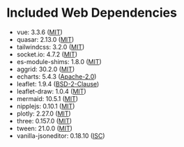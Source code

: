 # Included Web Dependencies

- vue: 3.3.6 ([MIT](https://opensource.org/licenses/MIT))
- quasar: 2.13.0 ([MIT](https://opensource.org/licenses/MIT))
- tailwindcss: 3.2.0 ([MIT](https://opensource.org/licenses/MIT))
- socket.io: 4.7.2 ([MIT](https://opensource.org/licenses/MIT))
- es-module-shims: 1.8.0 ([MIT](https://opensource.org/licenses/MIT))
- aggrid: 30.2.0 ([MIT](https://opensource.org/licenses/MIT))
- echarts: 5.4.3 ([Apache-2.0](https://opensource.org/licenses/Apache-2.0))
- leaflet: 1.9.4 ([BSD-2-Clause](https://opensource.org/licenses/BSD-2-Clause))
- leaflet-draw: 1.0.4 ([MIT](https://opensource.org/licenses/MIT))
- mermaid: 10.5.1 ([MIT](https://opensource.org/licenses/MIT))
- nipplejs: 0.10.1 ([MIT](https://opensource.org/licenses/MIT))
- plotly: 2.27.0 ([MIT](https://opensource.org/licenses/MIT))
- three: 0.157.0 ([MIT](https://opensource.org/licenses/MIT))
- tween: 21.0.0 ([MIT](https://opensource.org/licenses/MIT))
- vanilla-jsoneditor: 0.18.10 ([ISC](https://opensource.org/licenses/ISC))
